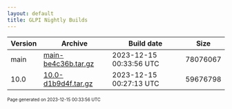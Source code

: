 ```yaml
---
layout: default
title: GLPI Nightly Builds
---
```


Version|Archive|Build date|Size
---|---|---|---
main|[main-be4c36b.tar.gz](main-be4c36b.tar.gz)|2023-12-15 00:33:56 UTC|78076067
10.0|[10.0-d1b9d4f.tar.gz](10.0-d1b9d4f.tar.gz)|2023-12-15 00:27:13 UTC|59676798

<font size="1">Page generated on 2023-12-15 00:33:56 UTC</font>
